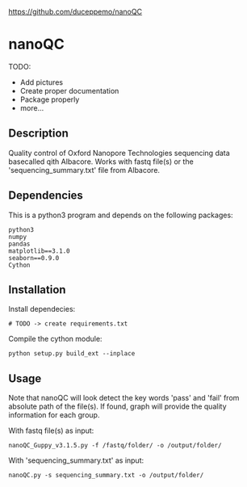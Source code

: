https://github.com/duceppemo/nanoQC

# nanoQC

TODO:
* Add pictures
* Create proper documentation
* Package properly
* more...

## Description
Quality control of Oxford Nanopore Technologies sequencing data basecalled qith Albacore. Works with fastq file(s) or the 'sequencing_summary.txt' file from Albacore.

## Dependencies
This is a python3 program and depends on the following packages:
```
python3
numpy
pandas
matplotlib==3.1.0
seaborn==0.9.0
Cython
```
## Installation
Install dependecies:
```
# TODO -> create requirements.txt
```

Compile the cython module:
```
python setup.py build_ext --inplace
```

## Usage

Note that nanoQC will look detect the key words 'pass' and 'fail' from absolute path of the file(s). If found, graph will provide the quality information for each group.

With fastq file(s) as input:
```
nanoQC_Guppy_v3.1.5.py -f /fastq/folder/ -o /output/folder/
```
With 'sequencing_summary.txt' as input:
```
nanoQC.py -s sequencing_summary.txt -o /output/folder/
```
